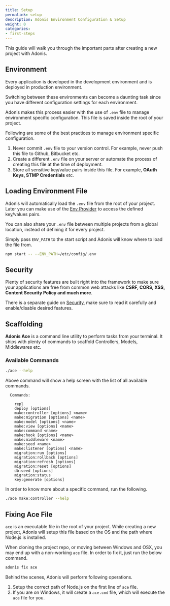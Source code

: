 ```yaml
---
title: Setup
permalink: setup
description: Adonis Environment Configuration & Setup
weight: 0
categories:
- first-steps
---
```


This guide will walk you through the important parts after creating a new project with Adonis.

## Environment

Every application is developed in the development environment and is deployed in production environment. 

Switching between these environments can become a daunting task since you have different configuration settings for each environment.

Adonis makes this process easier with the use of `.env` file to manage environment specific configuration. This file is saved inside the root of your project.

Following are some of the best practices to manage environment specific configuration.

1. Never commit `.env` file to your version control. For example, never push this file to Github, Bitbucket etc.
2. Create a different `.env` file on your server or automate the process of creating this file at the time of deployment.
3. Store all sensitive key/value pairs inside this file. For example, **OAuth Keys, STMP Credentials** etc.

## Loading Environment File

Adonis will automatically load the `.env` file from the root of your project. Later you can make use of the [Env Provider](env-provider) to access the defined key/values pairs.

You can also share your `.env` file between multiple projects from a global location, instead of defining it for every project.

Simply pass `ENV_PATH` to the start script and Adonis will know where to load the file from.

```bash
npm start -- --ENV_PATH=/etc/config/.env
```

## Security

Plenty of security features are built right into the framework to make sure your applications are free from common web attacks like **CSRF, CORS, XSS, Content Security Policy and much more**.

There is a separate guide on [Security](security), make sure to read it carefully and enable/disable desired features.

## Scaffolding

**Adonis Ace** is a command line utility to perform tasks from your terminal. It ships with plenty of commands to scaffold Controllers, Models, Middlewares etc.

### Available Commands

```bash
./ace --help
```

Above command will show a help screen with the list of all available commands.

```
  Commands:

    repl
    deploy [options]
    make:controller [options] <name>
    make:migration [options] <name>
    make:model [options] <name>
    make:view [options] <name>
    make:command <name>
    make:hook [options] <name>
    make:middleware <name>
    make:seed <name>
    make:listener [options] <name>
    migration:run [options]
    migration:rollback [options]
    migration:refresh [options]
    migration:reset [options]
    db:seed [options]
    migration:status
    key:generate [options]
```

In order to know more about a specific command, run the following.

```bash
./ace make:controller --help
```

## Fixing Ace File

`ace` is an executable file in the root of your project. While creating a new project, Adonis will setup this file based on the OS and the path where Node.js is installed. 

When cloning the project repo, or moving between Windows and OSX, you may end up with a non-working `ace` file. In order to fix it, just run the below command.

```bash
adonis fix ace
```

Behind the scenes, Adonis will perform following operations.

1. Setup the correct path of Node.js on the first line of `ace` file.
2. If you are on Windows, it will create a `ace.cmd` file, which will execute the `ace` file for you.